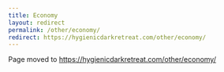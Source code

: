 ```yaml
---
title: Economy
layout: redirect
permalink: /other/economy/
redirect: https://hygienicdarkretreat.com/other/economy/
---
```


Page moved to <https://hygienicdarkretreat.com/other/economy/>

